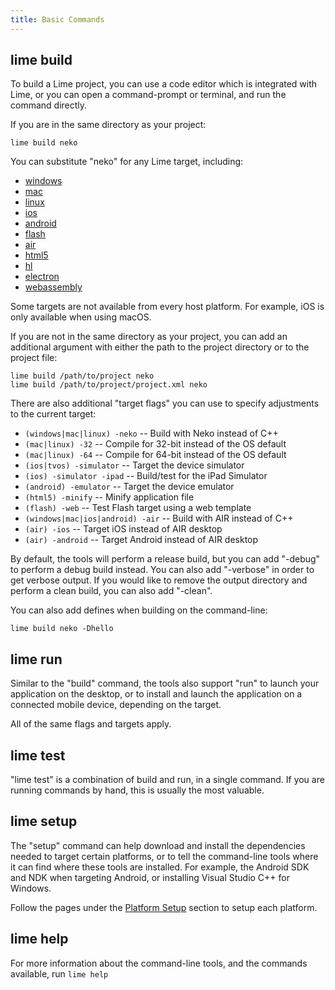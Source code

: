 ```yaml
---
title: Basic Commands
---
```


## lime build

To build a Lime project, you can use a code editor which is integrated with Lime, or you can open a command-prompt or terminal, and run the command directly.

If you are in the same directory as your project:

    lime build neko

You can substitute "neko" for any Lime target, including:

 * [windows](../../advanced-setup/windows/)
 * [mac](../../advanced-setup/macos/)
 * [linux](../../advanced-setup/linux/)
 * [ios](../../advanced-setup/ios/)
 * [android](../../advanced-setup/android/)
 * [flash](../../advanced-setup/flash/)
 * [air](../../advanced-setup/air/)
 * [html5](../../advanced-setup/html5/)
 * [hl](../../advanced-setup/hashlink/)
 * [electron](../../advanced-setup/electron/)
 * [webassembly](../../advanced-setup/webassembly/)

Some targets are not available from every host platform. For example, iOS is only available when using macOS.

If you are not in the same directory as your project, you can add an additional argument with either the path to the project directory or to the project file:

    lime build /path/to/project neko
    lime build /path/to/project/project.xml neko

There are also additional "target flags" you can use to specify adjustments to the current target:

 * `(windows|mac|linux) -neko` -- Build with Neko instead of C++
 * `(mac|linux) -32` -- Compile for 32-bit instead of the OS default
 * `(mac|linux) -64` -- Compile for 64-bit instead of the OS default
 * `(ios|tvos) -simulator` -- Target the device simulator
 * `(ios) -simulator -ipad` -- Build/test for the iPad Simulator
 * `(android) -emulator` -- Target the device emulator
 * `(html5) -minify` -- Minify application file
 * `(flash) -web` -- Test Flash target using a web template
 * `(windows|mac|ios|android) -air` -- Build with AIR instead of C++
 * `(air) -ios` -- Target iOS instead of AIR desktop
 * `(air) -android` -- Target Android instead of AIR desktop

By default, the tools will perform a release build, but you can add "-debug" to perform a debug build instead. You can also add "-verbose" in order to get verbose output. If you would like to remove the output directory and perform a clean build, you can also add "-clean".

You can also add defines when building on the command-line:

    lime build neko -Dhello

## lime run

Similar to the "build" command, the tools also support "run" to launch your application on the desktop, or to install and launch the application on a connected mobile device, depending on the target.

All of the same flags and targets apply.

## lime test

"lime test" is a combination of build and run, in a single command. If you are running commands by hand, this is usually the most valuable.

## lime setup

The "setup" command can help download and install the dependencies needed to target certain platforms, or to tell the command-line tools where it can find where these tools are installed. For example, the Android SDK and NDK when targeting Android, or installing Visual Studio C++ for Windows.

Follow the pages under the [Platform Setup](../../advanced-setup/) section to setup each platform.

## lime help

For more information about the command-line tools, and the commands available, run `lime help`
